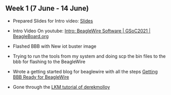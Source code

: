 ## Week 1 (7 June - 14 June)

- Prepared Slides for Intro video: [Slides](https://docs.google.com/presentation/d/1hXjH3R16zREbLScJDY29hHOQXxtDYksWk8p0BPUf9fc/edit#slide=id.g35f391192_00)

- Intro Video On youtube: [Intro: BeagleWire Software | GSoC2021 | BeagleBoard.org
](https://www.youtube.com/watch?v=X3gu4sAZo0I&feature=youtu.be)

- Flashed BBB with New iot buster image

- Trying to run the tools from my system and doing scp the bin files to the bbb for flashing to the BeagleWire

- Wrote a getting started blog for beaglewire with all the steps [Getting BBB Ready for BeagleWire](https://ombhilare999.github.io/GSoC-2021/Blogs/Getting_BBB_Ready_for_BeagleWire.html)

- Gone through  the [LKM tutorial of derekmolloy](http://derekmolloy.ie/writing-a-linux-kernel-module-part-1-introduction/)